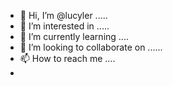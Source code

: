 - 👋 Hi, I’m @lucyler .....
- 👀 I’m interested in .....
- 🌱 I’m currently learning ....
- 💞️ I’m looking to collaborate on ......
- 📫 How to reach me ....
- 
<!---
lucyler/lucyler is a ✨ special ✨ repository because its `README.md` (this file) appears on your GitHub profile.
You can click the Preview link to take a look at your changes.
--->
